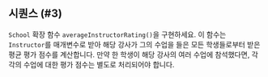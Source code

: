 ## 시퀀스 (#3)

`School` 확장 함수 `averageInstructorRating()`을 구현하세요. 이 함수는 `Instructor`를 매개변수로 받아 해당 강사가 그의 수업을 들은 모든 학생들로부터 받은 평균 평가 점수를 계산합니다. 만약 한 학생이 해당 강사의 여러 수업에 참석했다면, 각각의 수업에 대한 평가 점수는 별도로 처리되어야 합니다.